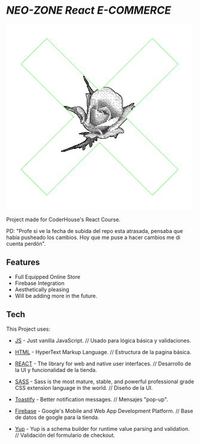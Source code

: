 # _NEO-ZONE React E-COMMERCE_

[![NeoZone>](https://github.com/IDJoshy/Student-Buddy/blob/main/assets/image/button/rose_button.gif?raw=true)](https://neo-zone.vercel.app/)

Project made for CoderHouse's React Course.

PD: "Profe si ve la fecha de subida del repo esta atrasada, pensaba que había pusheado los cambios. Hoy que me puse a hacer cambios me di cuenta perdón".

## Features
- Full Equipped Online Store
- Firebase Integration
- Aesthetically pleasing
- Will be adding more in the future.

## Tech

This Project uses:

- [JS] - Just vanilla JavaScript. // Usado para lógica básica y validaciones.
- [HTML] - HyperText Markup Language. // Estructura de la pagina básica.
- [REACT] -  The library for web and native user interfaces. // Desarrollo de la UI y funcionalidad de la tienda.
- [SASS] - Sass is the most mature, stable, and powerful professional grade CSS extension language in the world. // Diseño de la UI.
- [Toastify] - Better notification messages. // Mensajes "pop-up".
- [Firebase] - Google's Mobile and Web App Development Platform. // Base de datos de google para la tienda.
- [Yup] - Yup is a schema builder for runtime value parsing and validation. // Validación del formulario de checkout.

   [Toastify]: <https://apvarun.github.io/toastify-js/>
   [HTML]: <https://developer.mozilla.org/es/docs/Web/HTML>
   [React]: <https://react.dev/>
   [JS]: <https://developer.mozilla.org/en-US/docs/Web/JavaScript>
   [SASS]: <https://sass-lang.com/>
   [Firebase]: <https://firebase.google.com/>
   [Yup]: <https://github.com/jquense/yup>
 
